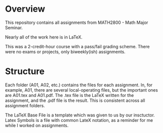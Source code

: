 # Overview

This repository contains all assignments from MATH2800 - Math Major Seminar.

Nearly all of the work here is in LaTeX.

This was a 2-credit-hour course with a pass/fail grading scheme. There were no exams or projects, only biweekly(ish) assignments.


# Structure

Each folder (A01, A02, etc.) contains the files for each assignment. In, for example, A01, there are several local-operating files, but the important ones are A01.tex and A01.pdf. The .tex file is the LaTeX written for the assignment, and the .pdf file is the result. This is consistent across all assignment folders.

The LaTeX Base File is a template which was given to us by our insctuctor.
Latex Symbols is a file with common LateX notation, as a reminder for me while I worked on assignments.
